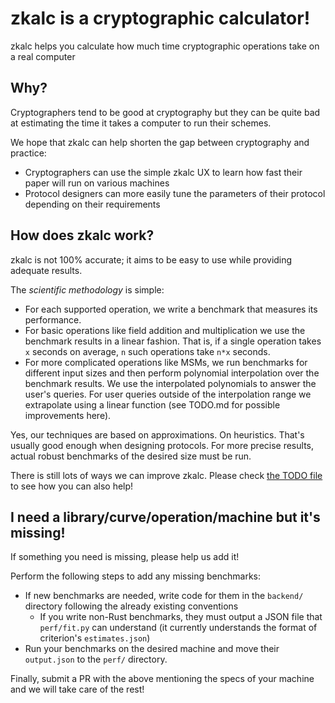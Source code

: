 # zkalc is a cryptographic calculator!

zkalc helps you calculate how much time cryptographic operations take on a real computer

## Why?

Cryptographers tend to be good at cryptography but they can be quite bad at estimating the time it takes a computer to run their schemes.

We hope that zkalc can help shorten the gap between cryptography and practice:
- Cryptographers can use the simple zkalc UX to learn how fast their paper will run on various machines
- Protocol designers can more easily tune the parameters of their protocol depending on their requirements

## How does zkalc work?

zkalc is not 100% accurate; it aims to be easy to use while providing adequate results.

The *scientific methodology* is simple:
- For each supported operation, we write a benchmark that measures its performance.
- For basic operations like field addition and multiplication we use the benchmark results in a linear fashion. That is, if a single operation takes `x` seconds on average, `n` such operations take `n*x` seconds.
- For more complicated operations like MSMs, we run benchmarks for different input sizes and then perform polynomial interpolation over the benchmark results. We use the interpolated polynomials to answer the user's queries. For user queries outside of the interpolation range we extrapolate using a linear function (see TODO.md for possible improvements here).

Yes, our techniques are based on approximations. On heuristics. That's usually good enough when designing protocols. For more precise results, actual robust benchmarks of the desired size must be run.

There is still lots of ways we can improve zkalc. Please check [the TODO file](./TODO.md) to see how you can also help!

## I need a library/curve/operation/machine but it's missing!

If something you need is missing, please help us add it!

Perform the following steps to add any missing benchmarks:
- If new benchmarks are needed, write code for them in the `backend/` directory following the already existing conventions
  - If you write non-Rust benchmarks, they must output a JSON file that `perf/fit.py` can understand (it currently understands the format of criterion's `estimates.json`)
- Run your benchmarks on the desired machine and move their `output.json` to the `perf/` directory.

Finally, submit a PR with the above mentioning the specs of your machine and we will take care of the rest!
